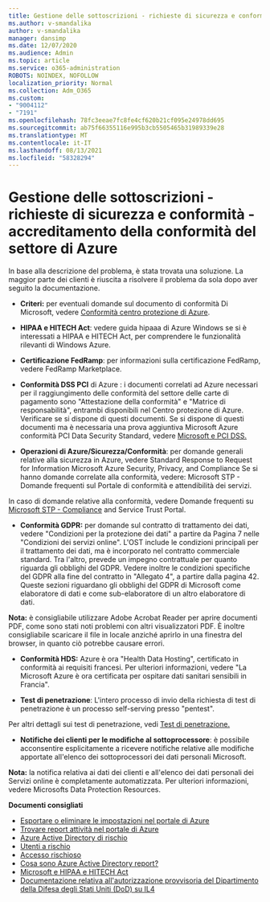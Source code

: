```yaml
---
title: Gestione delle sottoscrizioni - richieste di sicurezza e conformità - accreditamento della conformità del settore di Azure
ms.author: v-smandalika
author: v-smandalika
manager: dansimp
ms.date: 12/07/2020
ms.audience: Admin
ms.topic: article
ms.service: o365-administration
ROBOTS: NOINDEX, NOFOLLOW
localization_priority: Normal
ms.collection: Adm_O365
ms.custom:
- "9004112"
- "7191"
ms.openlocfilehash: 78fc3eeae7fc8fe4cf620b21cf095e24978dd695
ms.sourcegitcommit: ab75f66355116e995b3cb5505465b31989339e28
ms.translationtype: MT
ms.contentlocale: it-IT
ms.lasthandoff: 08/13/2021
ms.locfileid: "58328294"
---
```

# <a name="subscription-management---security-and-compliance-requests---azure-industry-compliance-accreditation"></a>Gestione delle sottoscrizioni - richieste di sicurezza e conformità - accreditamento della conformità del settore di Azure

In base alla descrizione del problema, è stata trovata una soluzione. La maggior parte dei clienti è riuscita a risolvere il problema da sola dopo aver seguito la documentazione.

- **Criteri:** per eventuali domande sul documento di conformità Di Microsoft, vedere [Conformità centro protezione di Azure](https://docs.microsoft.com/compliance/regulatory/offering-SOC).

- **HIPAA e HITECH Act**: vedere guida hipaaa di Azure Windows se si è interessati a HIPAA e HITECH Act, per comprendere le funzionalità rilevanti di Windows Azure.

- **Certificazione FedRamp**: per informazioni sulla certificazione FedRamp, vedere FedRamp Marketplace.

- **Conformità DSS PCI** di Azure : i documenti correlati ad Azure necessari per il raggiungimento delle conformità del settore delle carte di pagamento sono "Attestazione della conformità" e "Matrice di responsabilità", entrambi disponibili nel Centro protezione di Azure. Verificare se si dispone di questi documenti. Se si dispone di questi documenti ma è necessaria una prova aggiuntiva Microsoft Azure conformità PCI Data Security Standard, vedere [Microsoft e PCI DSS.](https://docs.microsoft.com/compliance/regulatory/offering-PCI-DSS)

- **Operazioni di Azure/Sicurezza/Conformità**: per domande generali relative alla sicurezza in Azure, vedere Standard Response to Request for Information Microsoft Azure Security, Privacy, and Compliance Se si hanno domande correlate alla conformità, vedere: Microsoft STP - Domande frequenti sul Portale di conformità e attendibilità dei servizi.

In caso di domande relative alla conformità, vedere Domande frequenti su [Microsoft STP - Compliance](https://www.microsoft.com/trust-center/compliance/compliance-overview) and Service Trust Portal.

- **Conformità GDPR:** per domande sul contratto di trattamento dei dati, vedere "Condizioni per la protezione dei dati" a partire da Pagina 7 nelle "Condizioni dei servizi online". L'OST include le condizioni principali per il trattamento dei dati, ma è incorporato nel contratto commerciale standard. Tra l'altro, prevede un impegno contrattuale per quanto riguarda gli obblighi del GDPR. Vedere inoltre le condizioni specifiche del GDPR alla fine del contratto in "Allegato 4", a partire dalla pagina 42. Queste sezioni riguardano gli obblighi del GDPR di Microsoft come elaboratore di dati e come sub-elaboratore di un altro elaboratore di dati.

**Nota:** è consigliabile utilizzare Adobe Acrobat Reader per aprire documenti PDF, come sono stati noti problemi con altri visualizzatori PDF. È inoltre consigliabile scaricare il file in locale anziché aprirlo in una finestra del browser, in quanto ciò potrebbe causare errori.

- **Conformità HDS:** Azure è ora "Health Data Hosting", certificato in conformità ai requisiti francesi. Per ulteriori informazioni, vedere "La Microsoft Azure è ora certificata per ospitare dati sanitari sensibili in Francia".

- **Test di penetrazione**: L'intero processo di invio della richiesta di test di penetrazione è un processo self-serving presso "pentest".

Per altri dettagli sui test di penetrazione, vedi [Test di penetrazione.](https://docs.microsoft.com/azure/security/fundamentals/pen-testing)

- **Notifiche dei clienti per le modifiche al sottoprocessore**: è possibile acconsentire esplicitamente a ricevere notifiche relative alle modifiche apportate all'elenco dei sottoprocessori dei dati personali Microsoft.

**Nota:** la notifica relativa ai dati dei clienti e all'elenco dei dati personali dei Servizi online è completamente automatizzata. Per ulteriori informazioni, vedere Microsofts Data Protection Resources.

**Documenti consigliati**

- [Esportare o eliminare le impostazioni nel portale di Azure](https://docs.microsoft.com/azure/azure-portal/set-preferences)
- [Trovare report attività nel portale di Azure](https://docs.microsoft.com/azure/active-directory/reports-monitoring/howto-find-activity-reports)
- [Azure Active Directory di rischio](https://docs.microsoft.com/azure/active-directory/identity-protection/overview-identity-protection)
- [Utenti a rischio](https://docs.microsoft.com/azure/active-directory/identity-protection/overview-identity-protection)
- [Accesso rischioso](https://docs.microsoft.com/azure/active-directory/identity-protection/overview-identity-protection)
- [Cosa sono Azure Active Directory report?](https://docs.microsoft.com/azure/active-directory/reports-monitoring/overview-reports)
- [Microsoft e HIPAA e HITECH Act](https://docs.microsoft.com/compliance/regulatory/offering-hipaa-hitech)
- [Documentazione relativa all'autorizzazione provvisoria del Dipartimento della Difesa degli Stati Uniti (DoD) su IL4](https://docs.microsoft.com/compliance/regulatory/offering-DoD-DISA-L2-L4-L5)













